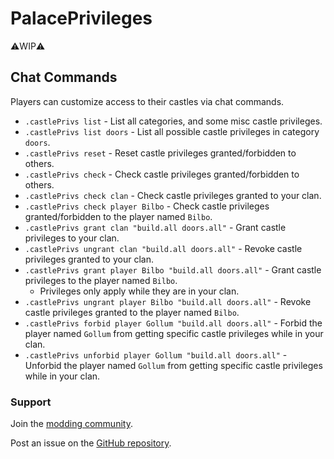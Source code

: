 # PalacePrivileges

⚠️WIP⚠️


## Chat Commands

Players can customize access to their castles via chat commands.

- `.castlePrivs list` - List all categories, and some misc castle privileges.
- `.castlePrivs list doors` - List all possible castle privileges in category `doors`.
- `.castlePrivs reset` - Reset castle privileges granted/forbidden to others.
- `.castlePrivs check` - Check castle privileges granted/forbidden to others.
- `.castlePrivs check clan` - Check castle privileges granted to your clan.
- `.castlePrivs check player Bilbo` - Check castle privileges granted/forbidden to the player named `Bilbo`.
- `.castlePrivs grant clan "build.all doors.all"` - Grant castle privileges to your clan.
- `.castlePrivs ungrant clan "build.all doors.all"` - Revoke castle privileges granted to your clan.
- `.castlePrivs grant player Bilbo "build.all doors.all"` - Grant castle privileges to the player named `Bilbo`.
  - Privileges only apply while they are in your clan.
- `.castlePrivs ungrant player Bilbo "build.all doors.all"` - Revoke castle privileges granted to the player named `Bilbo`.
- `.castlePrivs forbid player Gollum "build.all doors.all"` - Forbid the player named `Gollum` from getting specific castle privileges while in your clan.
- `.castlePrivs unforbid player Gollum "build.all doors.all"` - Unforbid the player named `Gollum` from getting specific castle privileges while in your clan.

### Support

Join the [modding community](https://vrisingmods.com/discord).

Post an issue on the [GitHub repository](https://github.com/cheesasaurus/ProfuselyViolentProgression). 